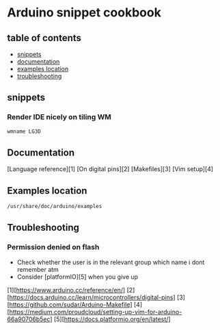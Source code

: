 # Arduino snippet cookbook

## table of contents

- [snippets](#snippets)
- [documentation](#documentation)
- [examples location](#examples-location)
- [troubleshooting](#troubleshooting)

## snippets

### Render IDE nicely on tiling WM

```sh
wmname LG3D
```

## Documentation

[Language reference][1]
[On digital pins][2]
[Makefiles][3]
[Vim setup][4]

## Examples location

```sh
/usr/share/doc/arduino/examples
```

## Troubleshooting

### Permission denied on flash

* Check whether the user is in the relevant group which name i dont remember atm
* Consider [platformIO][5] when you give up

[1][https://www.arduino.cc/reference/en/]
[2][https://docs.arduino.cc/learn/microcontrollers/digital-pins]
[3][https://github.com/sudar/Arduino-Makefile]
[4][https://medium.com/proudcloud/setting-up-vim-for-arduino-66a90706b5ec]
[5][https://docs.platformio.org/en/latest/]
